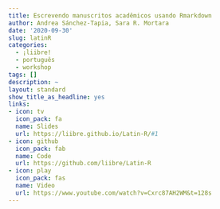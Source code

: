 ```yaml
---
title: Escrevendo manuscritos acadêmicos usando Rmarkdown
author: Andrea Sánchez-Tapia, Sara R. Mortara
date: '2020-09-30'
slug: latinR
categories:
  - ¡liibre!
  - português
  - workshop
tags: []
description: ~
layout: standard
show_title_as_headline: yes
links:
- icon: tv
  icon_pack: fa
  name: Slides
  url: https://liibre.github.io/Latin-R/#1
- icon: github
  icon_pack: fab
  name: Code
  url: https://github.com/liibre/Latin-R
- icon: play
  icon_pack: fas
  name: Video
  url: https://www.youtube.com/watch?v=Cxrc87AH2WM&t=128s
---
```

